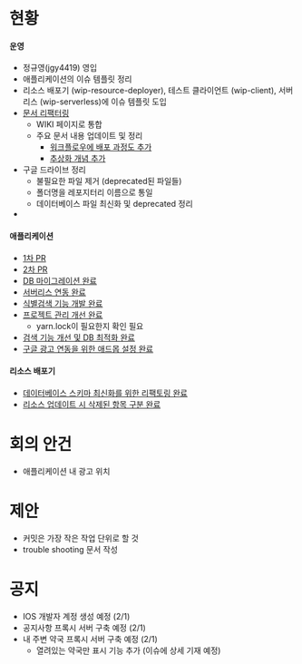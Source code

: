 # 현황
#### 운영
- 정규영(jgy4419) 영입
- 애플리케이션의 이슈 템플릿 정리
- 리소스 배포기 (wip-resource-deployer), 테스트 클라이언트 (wip-client), 서버리스 (wip-serverless)에 이슈 템플릿 도입
- [문서 리팩터링](https://github.com/KNUT-Capstone-Design-team-1/wip-document)
  - WIKI 페이지로 통합
  - 주요 문서 내용 업데이트 및 정리
    - [워크플로우에 배포 과정도 추가](https://github.com/KNUT-Capstone-Design-team-1/wip-document/wiki/%EC%9B%8C%ED%81%AC-%ED%94%8C%EB%A1%9C%EC%9A%B0)
    - [추상화 개념 추가](https://github.com/KNUT-Capstone-Design-team-1/wip-document/wiki/%EC%B6%94%EC%83%81%ED%99%94-%EA%B0%9C%EB%85%90)
- 구글 드라이브 정리
  - 불필요한 파일 제거 (deprecated된 파일들)
  - 폴더명을 레포지터리 이름으로 통일
  - 데이터베이스 파일 최신화 및 deprecated 정리
- 
 
#### 애플리케이션
- [1차 PR](https://github.com/KNUT-Capstone-Design-team-1/wip-application-v2/pull/56)
- [2차 PR](https://github.com/KNUT-Capstone-Design-team-1/wip-application-v2/pull/57)
- [DB 마이그레이션 완료](https://github.com/KNUT-Capstone-Design-team-1/wip-application-v2/issues/39)
- [서버리스 연동 완료](https://github.com/KNUT-Capstone-Design-team-1/wip-application-v2/issues/40)
- [식별검색 기능 개발 완료](https://github.com/KNUT-Capstone-Design-team-1/wip-application-v2/issues/28)
- [프로젝트 관리 개선 완료](https://github.com/KNUT-Capstone-Design-team-1/wip-application-v2/issues/27)
  - yarn.lock이 필요한지 확인 필요
- [검색 기능 개선 및 DB 최적화 완료](https://github.com/KNUT-Capstone-Design-team-1/wip-application-v2/issues/54)
- [구글 광고 연동을 위한 애드몹 설정 완료](https://github.com/KNUT-Capstone-Design-team-1/wip-application-v2/issues/45)

#### 리소스 배포기
- [데이터베이스 스키마 최신화를 위한 리팩토링 완료](https://github.com/KNUT-Capstone-Design-team-1/wip-resource-deployer/issues/4)
- [리소스 업데이트 시 삭제된 항목 구분 완료](https://github.com/KNUT-Capstone-Design-team-1/wip-resource-deployer/issues/5)

# 회의 안건
- 애플리케이션 내 광고 위치

# 제안
- 커밋은 가장 작은 작업 단위로 할 것
- trouble shooting 문서 작성

# 공지
- IOS 개발자 계정 생성 예정 (2/1)
- 공지사항 프록시 서버 구축 예정 (2/1)
- 내 주변 약국 프록시 서버 구축 예정 (2/1)
  - 열려있는 약국만 표시 기능 추가 (이슈에 상세 기재
예정)